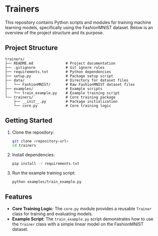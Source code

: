 # Trainers

This repository contains Python scripts and modules for training machine learning models, specifically using the FashionMNIST dataset. Below is an overview of the project structure and its purpose.

## Project Structure

```
trainers/
├── README.md               # Project documentation
├── .gitignore              # Git ignore rules
├── requirements.txt        # Python dependencies
├── setup.py                # Package setup script
├── data/                   # Directory for dataset files
│   └── FashionMNIST/       # Raw FashionMNIST dataset files
├── examples/               # Example scripts
│   └── train_example.py    # Example training script
└── trainers/               # Core training package
    ├── __init__.py         # Package initialization
    └── core.py             # Core training logic
```

## Getting Started

1. Clone the repository:
    ```bash
    git clone <repository-url>
    cd trainers
    ```

2. Install dependencies:
    ```bash
    pip install -r requirements.txt
    ```

3. Run the example training script:
    ```bash
    python examples/train_example.py
    ```

## Features

- **Core Training Logic**: The `core.py` module provides a reusable `Trainer` class for training and evaluating models.
- **Example Script**: The `train_example.py` script demonstrates how to use the `Trainer` class with a simple linear model on the FashionMNIST dataset.
